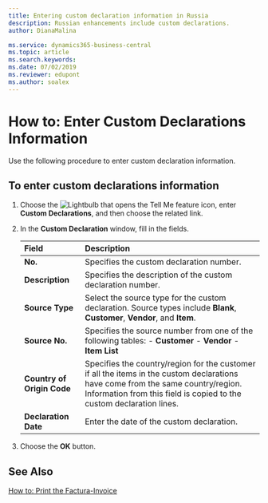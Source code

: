 ```yaml
---
title: Entering custom declaration information in Russia
description: Russian enhancements include custom declarations.
author: DianaMalina

ms.service: dynamics365-business-central
ms.topic: article
ms.search.keywords:
ms.date: 07/02/2019
ms.reviewer: edupont
ms.author: soalex
---
```


# How to: Enter Custom Declarations Information

Use the following procedure to enter custom declaration information.

## To enter custom declarations information

1. Choose the ![Lightbulb that opens the Tell Me feature](../../media/ui-search/search_small.png "Tell me what you want to do") icon, enter **Custom Declarations**, and then choose the related link.

2. In the **Custom Declaration** window, fill in the fields.

   | Field                      | Description                                                  |
   | :------------------------- | :----------------------------------------------------------- |
   | **No.**                    | Specifies the custom declaration number.                     |
   | **Description**            | Specifies the description of the custom declaration number.  |
   | **Source Type**            | Select the source type for the custom declaration. Source types include **Blank**, **Customer**, **Vendor**, and **Item**. |
   | **Source No.**             | Specifies the source number from one of the following tables:   -   **Customer** -   **Vendor** -   **Item List** |
   | **Country of Origin Code** | Specifies the country/region for the customer if all the items in the custom declarations have come from the same country/region. Information from this field is copied to the custom declaration lines. |
   | **Declaration Date**       | Enter the date of the custom declaration.                    |

3. Choose the **OK** button.

## See Also

[How to: Print the Factura-Invoice](How-to-Print-the-Factura-Invoice.md)  
